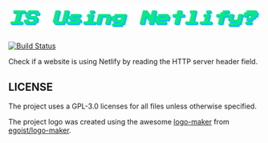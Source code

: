 # ![isun - Is Using Netlify?](./logo.png)

[![Build Status](https://travis-ci.org/scanf/isun.svg?branch=master)](https://travis-ci.org/scanf/isun)

Check if a website is using Netlify by reading the HTTP server header field.

## LICENSE

The project uses a GPL-3.0 licenses for all files unless otherwise specified.

The project logo was created using the awesome [logo-maker](https://logo-maker.egoist.sh/) from [egoist/logo-maker](https://github.com/egoist/logo-maker).

